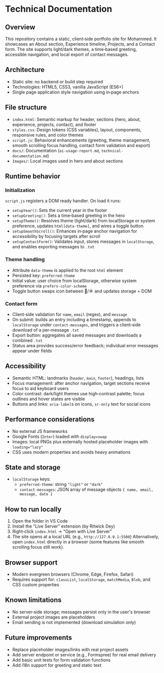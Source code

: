 # Technical Documentation

## Overview
This repository contains a static, client‑side portfolio site for Mohammed. It showcases an About section, Experience timeline, Projects, and a Contact form. The site supports light/dark themes, a time‑based greeting, accessible navigation, and local export of contact messages.

## Architecture
- Static site: no backend or build step required
- Technologies: HTML5, CSS3, vanilla JavaScript (ES6+)
- Single page application style navigation using in‑page anchors

## File structure
- `index.html`: Semantic markup for header, sections (hero, about, experience, projects, contact), and footer
- `styles.css`: Design tokens (CSS variables), layout, components, responsive rules, and color themes
- `script.js`: Behavioral enhancements (greeting, theme management, smooth scrolling focus handling, contact form validation and export)
- `docs/`: Documentation (`ai-usage-report.md`, `technical-documentation.md`)
- `Images/`: Local images used in hero and about sections

## Runtime behavior
### Initialization
`script.js` registers a DOM ready handler. On load it runs:
- `setupYear()`: Sets the current year in the footer
- `setupGreeting()`: Sets a time‑based greeting in the hero
- `setupTheme()`: Resolves theme (light/dark) from localStorage or system preference, updates `html[data-theme]`, and wires a toggle button
- `setupSmoothScroll()`: Enhances in‑page anchor navigation for accessibility by focusing targets after scroll
- `setupContactForm()`: Validates input, stores messages in `localStorage`, and enables exporting messages to `.txt`

### Theme handling
- Attribute `data-theme` is applied to the root `html` element
- Persisted key: `preferred-theme`
- Initial value: user choice from localStorage, otherwise system preference via `prefers-color-scheme`
- Toggle button swaps icon between 🌙/☀️ and updates storage + DOM

### Contact form
- Client‑side validation for `name`, `email` (regex), and `message`
- On submit: builds an entry including a timestamp, appends to `localStorage` under `contact-messages`, and triggers a client‑side download of a per‑message `.txt`
- Export button: aggregates all saved messages and downloads a combined `.txt`
- Status area provides success/error feedback; individual error messages appear under fields

## Accessibility
- Semantic HTML: landmarks (`header`, `main`, `footer`), headings, lists
- Focus management: after anchor navigation, target sections receive focus to aid keyboard users
- Color contrast: dark/light themes use high‑contrast palette; focus outlines and hover states are visible
- Buttons and links: `aria-label`s on icons, `sr-only` text for social icons

## Performance considerations
- No external JS frameworks
- Google Fonts (`Inter`) loaded with `display=swap`
- Images: local PNGs plus externally hosted placeholder images with `loading="lazy"`
- CSS uses modern properties and avoids heavy animations

## State and storage
- `localStorage` keys:
  - `preferred-theme`: string `"light"` or `"dark"`
  - `contact-messages`: JSON array of message objects `{ name, email, message, date }`

## How to run locally
1. Open the folder in VS Code
2. Install the "Live Server" extension (by Ritwick Dey)
3. Right‑click `index.html` → "Open with Live Server"
4. The site opens at a local URL (e.g., `http://127.0.0.1:5500`)
Alternatively, open `index.html` directly in a browser (some features like smooth scrolling focus still work).

## Browser support
- Modern evergreen browsers (Chrome, Edge, Firefox, Safari)
- Requires support for: `classList`, `localStorage`, `matchMedia`, `Blob`, and CSS custom properties

## Known limitations
- No server‑side storage; messages persist only in the user's browser
- External project images are placeholders
- Email sending is not implemented (download simulation only)

## Future improvements
- Replace placeholder images/links with real project assets
- Add server endpoint or service (e.g., Formspree) for real email delivery
- Add basic unit tests for form validation functions
- Add i18n support for greeting and static text

